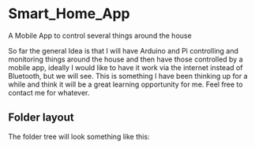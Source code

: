 # Smart_Home_App
A Mobile App to control several things around the house

So far the general Idea is that I will have Arduino and Pi controlling and monitoring things around the house and then have those controlled by a mobile app, ideally I would like to have it work via the internet instead of Bluetooth, but we will see.
This is something I have been thinking up for a while and think it will be a great learning opportunity for me.
Feel free to contact me for whatever.

## Folder layout
The folder tree will look something like this:
